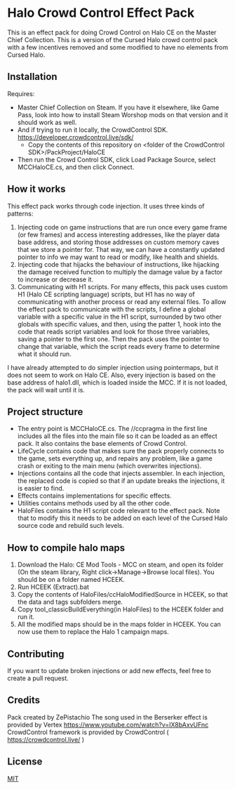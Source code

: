 ﻿# Halo Crowd Control Effect Pack

This is an effect pack for doing Crowd Control on Halo CE on the Master Chief Collection. This is a version of the Cursed Halo crowd control pack with a few incentives removed and some modified to have no elements from Cursed Halo.

## Installation
Requires: 
- Master Chief Collection on Steam. If you have it elsewhere, like Game Pass, look into how to install Steam Worshop mods on that version and it should work as well.
- And if trying to run it locally, the CrowdControl SDK. https://developer.crowdcontrol.live/sdk/
   - Copy the contents of this repository on \<folder of the CrowdControl SDK\>/PackProject/HaloCE
- Then run the Crowd Control SDK, click Load Package Source, select MCCHaloCE.cs, and then click Connect.

## How it works

This effect pack works through code injection. It uses three kinds of patterns:
1. Injecting code on game instructions that are run once every game frame (or few frames) and access interesting addresses, like the player data base address, and storing those addresses on custom memory caves that we store a pointer for. That way, we can have a constantly updated pointer to info we may want to read or modify, like health and shields.
2. Injecting code that hijacks the behaviour of instructions, like hijacking the damage received function to multiply the damage value by a factor to increase or decrease it.
3. Communicating with H1 scripts. For many effects, this pack uses custom H1 (Halo CE scripting language) scripts, but H1 has no way of communicating with another process or read any external files. To allow the effect pack to communicate with the scripts, I define a global variable with a specific value in the H1 script, surrounded by two other globals with specific values, and then, using the patter 1, hook into the code that reads script variables and look for those three variables, saving a pointer to the first one. Then the pack uses the pointer to change that variable, which the script reads every frame to determine what it should run.

I have already attempted to do simpler injection using pointermaps, but it does not seem to work on Halo CE.
Also, every injection is based on the base address of halo1.dll, which is loaded inside the MCC. If it is not loaded, the pack will wait until it is.

## Project structure
- The entry point is MCCHaloCE.cs. The //ccpragma in the first line includes all the files into the main file so it can be loaded as an effect pack. It also contains the base elements of Crowd Control.
- LifeCycle contains code that makes sure the pack properly connects to the game, sets everything up, and repairs any problem, like a game crash or exiting to the main menu (which overwrites injections).
- Injections contains all the code that injects assembler. In each injection, the replaced code is copied so that if an update breaks the injections, it is easier to find.
- Effects contains implementations for specific effects.
- Utilities contains methods used by all the other code.
- HaloFiles contains the H1 script code relevant to the effect pack. Note that to modify this it needs to be added on each level of the Cursed Halo source code and rebuild such levels.

## How to compile halo maps

1. Download the Halo: CE Mod Tools - MCC on steam, and open its folder (On the steam library, Right click->Manage->Browse local files). You should be on a folder named HCEEK.
3. Run HCEEK (Extract).bat
4. Copy the contents of HaloFiles/ccHaloModifiedSource in HCEEK, so that the data and tags subfolders merge.
5. Copy tool_classicBuildEverything(in HaloFiles) to the HCEEK folder and run it.
6. All the modified maps should be in the maps folder in HCEEK. You can now use them to replace the Halo 1 campaign maps.

## Contributing

If you want to update broken injections or add new effects, feel free to create a pull request.

## Credits
Pack created by ZePistachio
The song used in the Berserker effect is provided by Vertex https://www.youtube.com/watch?v=IX8bAxvUFnc
CrowdControl framework is provided by CrowdControl ( https://crowdcontrol.live/ )

## License

[MIT](https://choosealicense.com/licenses/mit/)